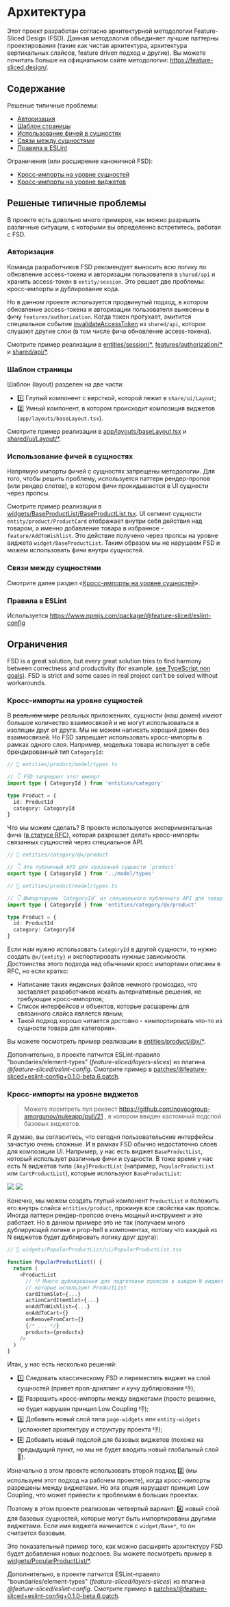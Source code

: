 # Архитектура

Этот проект разработан согласно архитектурной методологии Feature-Sliced Design (FSD). Данная методология объединяет лучшие паттерны проектирования (такие как чистая архитектура, архитектура вертикальных слайсов, feature driven подход и другие). Вы можете почитать больше на официальном сайте методологии: https://feature-sliced.design/.

## Содержание

Решеные типичные проблемы:

- [Авторизация](#Авторизация)
- [Шаблон страницы](#Шаблон-страницы)
- [Использование фичей в сущностях](#Использование-фичей-в-сущностях)
- [Связи между сущностями](#Связи-между-сущностями)
- [Правила в ESLint](#Правила-в-ESLint)

Ограничения (или расширение каноничной FSD):

- [Кросс-импорты на уровне сущностей](#Кросс-импорты-на-уровне-сущностей)
- [Кросс-импорты на уровне виджетов](#Кросс-импорты-на-уровне-виджетов)

## Решеные типичные проблемы

В проекте есть довольно много примеров, как можно разрешить различные ситуации, с которыми вы определенно встретитесь, работая с FSD.

### Авторизация

Команда разработчиков FSD рекомендует выносить всю логику по обновление access-токена и авторизации пользователя в `shared/api` и хранить access-токен в `entity/session`. Это решает две проблемы: кросс-импорты и дублирование кода.

Но в данном проекте используется продвинутый подход, в котором обновление access-токена и авторизации пользователя вынесены в фичу `features/authorization`. Когда токен протухает, эмитится специальное событие [invalidateAccessToken](https://github.com/noveogroup-amorgunov/nukeapp/blob/main/src/shared/api/baseQueryWithReauth.ts#L36) из `shared/api`, которое слушают другие слои (в том числе фича обновление access-токена).

Смотрите пример реализации в [entities/session/\*](https://github.com/noveogroup-amorgunov/nukeapp/tree/main/src/entities/session), [features/authorization/\*](https://github.com/noveogroup-amorgunov/nukeapp/tree/main/src/features/authentication) и [shared/api/\*](https://github.com/noveogroup-amorgunov/nukeapp/tree/main/src/shared/api).

### Шаблон страницы

Шаблон (layout) разделен на две части:

- 1️⃣ Глупый компонент с версткой, которой лежит в `share/ui/Layout`;
- 2️⃣ Умный компонент, в котором происходит композиция виджетов (`app/layouts/baseLayout.tsx`).

Смотрите пример реализации в [app/layouts/baseLayout.tsx](https://github.com/noveogroup-amorgunov/nukeapp/blob/main/src/app/layouts/baseLayout.tsx) и [shared/ui/Layout/\*](https://github.com/noveogroup-amorgunov/nukeapp/tree/main/src/shared/ui/Layout).

### Использование фичей в сущностях

Напрямую импорты фичей с сущностях запрещены методологии. Для того, чтобы решить проблему, используется паттерн рендер-пропов (или рендер слотов), в котором фичи прокидываются в UI сущности через пропсы.

Смотрите пример реализации в [widgets/BaseProductList/BaseProductList.tsx](https://github.com/noveogroup-amorgunov/nukeapp/blob/main/src/widgets/BaseProductList/ui/BaseProductList.tsx). UI сегмент сущности `entity/product/ProductCard` отображает внутри себя действия над товаром, а именно добавление товара в избранное - `feature/AddToWishlist`. Это действие получено через пропсы на уровне виджета `widget/BaseProductList`. Таким образом мы не нарушаем FSD и можем использовать фичи внутри сущностей.

### Связи между сущностями

Смотрите далее раздел «[Кросс-импорты на уровне сущностей](#Кросс-импорты-на-уровне-сущностей)».

### Правила в ESLint

Используется https://www.npmjs.com/package/@feature-sliced/eslint-config

## Ограничения

FSD is a great solution, but every great solution tries to find harmony between correctness and productivity (for example, [see TypeScript non goals](https://github.com/Microsoft/TypeScript/wiki/TypeScript-Design-Goals)). FSD is strict and some cases in real project can't be solved without workarounds.

### Кросс-импорты на уровне сущностей

В ~~реальном мире~~ реальных приложениях, сущности (наш домен) имеют большое количество взаимосвязей и не могут использоваться в изоляции друг от друга. Мы не можем написать хороший домен без взаимосвязей. Но FSD запрещает использовать кросс-импорты в рамках одного слоя. Например, моделька товара использует в себе брендированный тип `CategoryId`:

```ts
// 📁 entities/product/model/types.ts

// 👇 FSD запрещает этот импорт
import type { CategoryId } from 'entities/category'

type Product = {
  id: ProductId
  category: CategoryId
}
```

Что мы можем сделать? В проекте используется экспериментальная фича ([в статусе RFC](https://github.com/feature-sliced/documentation/discussions/390#discussioncomment-5570073)), которая разрешает делать кросс-импорты связанных сущностей через специальное API.

```ts
// 📁 entities/category/@x/product

// 👇 Это публичный API для связанной сущности `product`
export type { CategoryId } from '../model/types'
```

```ts
// 📁 entities/product/model/types.ts

// 👇 Импортируем `CategoryId` из специального публичного API для товара
import type { CategoryId } from 'entities/category/@x/product'

type Product = {
  id: ProductId
  category: CategoryId
}
```

Если нам нужно использовать `CategoryId` в другой сущности, то нужно создать `@x/{entity}` и экспортировать нужные зависимости. Достоинства этого подхода над обычными кросс импортами описаны в RFC, но если кратко:

- Написание таких индексных файлов немного громоздко, что заставляет разработчиков искать аьтернативные решения, не требующие кросс-импортов;
- Список интерфейсов и объектов, которые расшарены для связанного слайса является явным;
- Такой подход хорошо читается достовно - «импортировать что-то из сущности товара для категории».

Вы можете посмотреть пример реализации в [entities/product/@x/\*](https://github.com/noveogroup-amorgunov/nukeapp/tree/main/src/entities/product/%40x).

Дополнительно, в проекте патчится ESLint-правило "boundaries/element-types" (_feature-sliced/layers-slices_) из плагина _@feature-sliced/eslint-config_. Смотрите пример в [patches/@feature-sliced+eslint-config+0.1.0-beta.6.patch](https://github.com/noveogroup-amorgunov/nukeapp/blob/main/patches/%40feature-sliced%2Beslint-config%2B0.1.0-beta.6.patch).

### Кросс-импорты на уровне виджетов

> Можете посмтреть пул реквест https://github.com/noveogroup-amorgunov/nukeapp/pull/21 , в котором ввиден кастомный подслой базовых виджетов.

Я думаю, вы согласитесь, что сегодня пользовательские интерфейсы зачастую очень сложные. И в рамках FSD обычно недостаточно слоев для композиции UI. Например, у нас есть виджет `BaseProductList`, который использует различные фичи и сущности. В тоже время у нас есть N виджетов типа `{Any}ProductList` (например, `PopularProductList` или `CartProductList`), которые используют `BaseProductList`:

![](../example-cross-imports@dark.jpg#gh-dark-mode-only) ![](../example-cross-imports@light.jpg#gh-light-mode-only)

Конечно, мы можем создать глупый компонент `ProductList` и положить его внутрь слайса `entities/product`, прокинув все свойства как пропсы. Иногда паттерн рендер-пропсов очень мощный инструмент и это работает. Но в данном примере это не так (получаем много дублирующей логике и prop-hell в компонентах, потому что каждый из N виджетов будет дублировать логику друг друга):

```ts
// 📁 widgets/PopularProductList/ui/PopularProductList.tsx

function PopularProductList() {
  return (
    <ProductList
      // 👎 Много дублирования для подготовки пропсов в каждом N виджете
      // которые используют ProductList
      cardItemSlot={...}
      actionCardItemSlot={...}
      onAddToWishlist={...}
      onAddToCart={}
      onRemoveFromCart={}
      {/* ... */}
      products={products}
    />
  )
}
```

Итак, у нас есть несколько решений:

- 1️⃣ Следовать классическому FSD и переместить виджет на слой сущностей (привет проп-дриллинг и кучу дублирования 👎);
- 2️⃣ Разрешить кросс-импорты между виджетами (просто решение, но будет нарушен принцип Low Coupling 👎);
- 3️⃣ Добавить новый слой типа `page-widgets` или `entity-widgets` (усложняет архитектуру и структуру проекта 👎);
- 4️⃣ Добавить новый подслой для базовых виджетов (похоже на предыдущий пункт, но мы не будет вводить новый глобальный слой 🤔).

Изначально в этом проекте использовать второй подход 2️⃣ (мы используем этот подход на рабочем проекте), когда кросс-импорты разрешены между виджетами. Но эта опция нарущает принцип Low Coupling, что может привести к проблемам в больших проектах.

Поэтому в этом проекте реализован четвертый вариант: 4️⃣ новый слой для базовых сущностей, которые могут быть импортированы другими виджетами. Если имя виджета начинается с `widget/Base*`, то он считается базовым.

Это показательный пример того, как можно расширять архитектуру FSD будет добавления новых подслоев. Вы можете посмотреть пример в [widgets/PopularProductList/\*](https://github.com/noveogroup-amorgunov/nukeapp/blob/main/src/widgets/ProductPopularList/ui/ProductPopularList.tsx#L10).

Дополнительно, в проекте патчится ESLint-правило "boundaries/element-types" (_feature-sliced/layers-slices_) из плагина _@feature-sliced/eslint-config_. Смотрите пример в [patches/@feature-sliced+eslint-config+0.1.0-beta.6.patch](https://github.com/noveogroup-amorgunov/nukeapp/blob/main/patches/%40feature-sliced%2Beslint-config%2B0.1.0-beta.6.patch).
